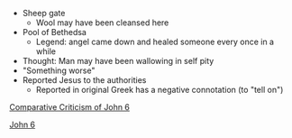- Sheep gate
	- Wool may have been cleansed here
- Pool of Bethedsa
	- Legend: angel came down and healed someone every once in a while
- Thought: Man may have been wallowing in self pity
- "Something worse"
- Reported Jesus to the authorities
	- Reported in original Greek has a negative connotation (to "tell on")

[Comparative Criticism of John 6](notes/Spring%202024/Gospel%20of%20John/Comparative%20Criticism%20of%20John%206.md)

[John 6](notes/Spring%202024/Gospel%20of%20John/John%206.md)